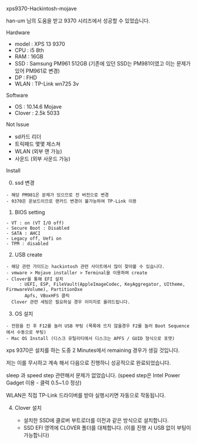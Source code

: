 xps9370-Hackintosh-mojave

han-um 님의 도움을 받고 9370 시리즈에서 성공할 수 있었습니다.

Hardware
 - model :  XPS 13 9370
 - CPU : i5 8th
 - RAM : 16GB
 - SSD : Samsung PM961 512GB (기존에 있던 SSD는 PM981이였고 이는 문제가 있어 PM961로 변경)
 - DP : FHD
 - WLAN : TP-Link wn725 3v

 Software
 - OS : 10.14.6 Mojave
 - Clover : 2.5k 5033


Not Issue
 - sd카드 리더
 - 트릭패드 몇몇 제스쳐
 - WLAN (외부 랜 가능)
 - 사운드 (외부 사운드 가능)

 
  Install
  
  0. ssd 변경
  
    - 해당 PM981은 문제가 있으므로 전 버전으로 변경
    - 9370은 온보드이므로 랜카드 변경이 불가능하여 TP-Link 이용

  1. BIOS setting
  
    - VT : on (VT I/O off)
    - Secure Boot : Disabled
    - SATA : AHCI
    - Legacy off, Uefi on
    - TPM : disabled

  2. USB create 
  
    - 해당 관련 가이드는 hackintosh 관련 사이트에서 많이 찾아볼 수 있습니다.
    - vmware > Mojave installer > Terminal을 이용하여 create
    - Clover을 통해 EFI 설치
         : UEFI, ESP, FileVault(AppleImageCodec, KeyAggregator, UItheme, FirmwareVolume), PartitionDxe
           Apfs, VBoxHFS 클릭
      Clover 관련 세팅은 필요하실 경우 이미지로 올려드립니다.
      
  3. OS 설치
  
    - 전원을 킨 후 F12를 눌러 USB 부팅 (목록에 뜨지 않을경우 F2를 눌러 Boot Sequence에서 수동으로 부팅)
    - Mac OS Install (디스크 유틸리티에서 디스크는 APFS / GUID 형식으로 포맷)

  xps 9370은 설치를 하는 도중 2 Minutes에서 remaining 경우가 생길 것입니다.
  
  저는 이를 무시하고 계속 해서 다음으로 진행하니 성공적으로 완료되었습니다.
  
  sleep 과 speed step 관련해서 문제가 없었습니다. (speed step은 Intel Power Gadget 이용 - 클럭 0.5~1.0 정상)
  
  WLAN은 직접 TP-Link 드라이버를 받아 실행시키면 자동으로 작동됩니다.
  
  
  
  4. Clover 설치
   
     - 설치한 SSD에 클로버 부트로더를 이전과 같은 방식으로 설치합니다.
     - SSD EFI 영역에 CLOVER 폴더를 대체합니다. (이를 진행 시 USB 없이 부팅이 가능합니다)
